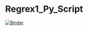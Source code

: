 # Regrex1_Py_Script

[![Binder](https://mybinder.org/badge_logo.svg)](https://mybinder.org/v2/gh/sandalaj/Regrex1_Py_Script/HEAD)
